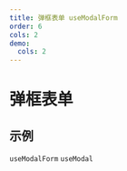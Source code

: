 ```yaml
---
title: 弹框表单 useModalForm
order: 6
cols: 2
demo:
  cols: 2
---
```


# 弹框表单

## 示例

<code src="./ModalForm/demos/modalform.tsx" >useModalForm</code>
<code src="./ModalForm/demos/modal.tsx" >useModal</code>
